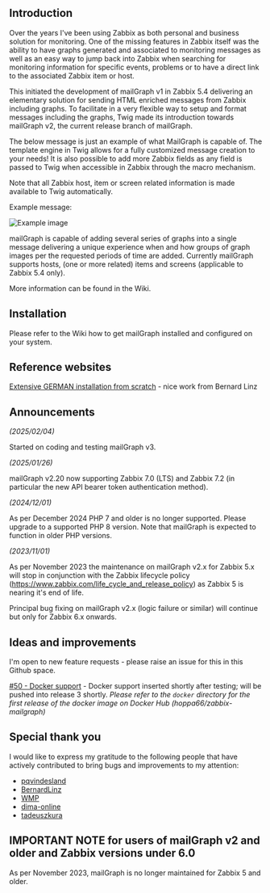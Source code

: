 ## Introduction ##
Over the years I've been using Zabbix as both personal and business solution for monitoring. One of the missing features in Zabbix itself was the ability to have graphs generated and associated to monitoring messages as well as an easy way to jump back into Zabbix when searching for monitoring information for specific events, problems or to have a direct link to the associated Zabbix item or host.

This initiated the development of mailGraph v1 in Zabbix 5.4 delivering an elementary solution for sending HTML enriched messages from Zabbix including graphs.
To facilitate in a very flexible way to setup and format messages including the graphs, Twig made its introduction towards mailGraph v2, the current release branch of mailGraph.

The below message is just an example of what MailGraph is capable of. The template engine in Twig allows for a fully customized message creation to your needs! It is also possible to add more Zabbix fields as any field is passed to Twig when accessible in Zabbix through the macro mechanism.

Note that all Zabbix host, item or screen related information is made available to Twig automatically.

Example message:

![Example image](https://github.com/moudsen/mailGraph/assets/16045332/0cb671d9-464f-493b-b250-15dd550fd84a)

mailGraph is capable of adding several series of graphs into a single message delivering a unique experience when and how groups of graph images per the requested periods of time are added.
Currently mailGraph supports hosts, (one or more related) items and screens (applicable to Zabbix 5.4 only).

More information can be found in the Wiki.

## Installation ##
Please refer to the Wiki how to get mailGraph installed and configured on your system.

## Reference websites ##
[Extensive GERMAN installation from scratch](https://znil.net/index.php?title=Zabbix_mailGraph_installieren_-_Trigger_Alerts_Emails_mit_Grafiken) - nice work from Bernard Linz

## Announcements ##
_(2025/02/04)_

Started on coding and testing mailGraph v3.

_(2025/01/26)_

mailGraph v2.20 now supporting Zabbix 7.0 (LTS) and Zabbix 7.2 (in particular the new API bearer token authentication method).

_(2024/12/01)_

As per December 2024 PHP 7 and older is no longer supported. Please upgrade to a supported PHP 8 version.
Note that mailGraph is expected to function in older PHP versions.

_(2023/11/01)_

As per November 2023 the maintenance on mailGraph v2.x for Zabbix 5.x will stop in conjunction with the Zabbix lifecycle policy (https://www.zabbix.com/life_cycle_and_release_policy) as Zabbix 5 is nearing it's end of life.

Principal bug fixing on mailGraph v2.x (logic failure or similar) will continue but only for Zabbix 6.x onwards.

## Ideas and improvements ##

I'm open to new feature requests - please raise an issue for this in this Github space.

[#50 - Docker support](https://github.com/moudsen/mailGraph/issues/50) - Docker support inserted shortly after testing; will be pushed into release 3 shortly.
_Please refer to the `docker` directory for the first release of the docker image on Docker Hub (hoppa66/zabbix-mailgraph)_

## Special thank you ##
I would like to express my gratitude to the following people that have actively contributed to bring bugs and improvements to my attention:
- [pqvindesland](https://github.com/pqvindesland)
- [BernardLinz](https://github.com/BernhardLinz)
- [WMP](https://github.com/WMP)
- [dima-online](https://github.com/dima-online)
- [tadeuszkura](https://github.com/tadeuszkura)

## IMPORTANT NOTE for users of mailGraph v2 and older and Zabbix versions under 6.0 ##
As per November 2023, mailGraph is no longer maintained for Zabbix 5 and older.
